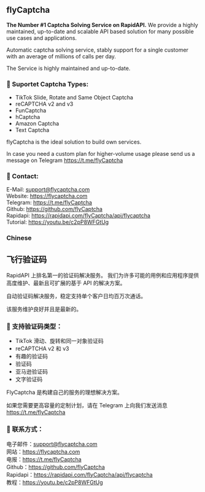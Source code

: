 ## flyCaptcha

**The Number #1 Captcha Solving Service on RapidAPI.** We provide a highly maintained, up-to-date and scalable API based solution for many possible use cases and applications.

Automatic captcha solving service, stably support for a single customer with an average of millions of calls per day.

The Service is highly maintained and up-to-date.

### 🔭 Suportet Captcha Types:

-  TikTok Slide, Rotate and Same Object Captcha
-  reCAPTCHA v2 and v3
-  FunCaptcha
-  hCaptcha
-  Amazon Captcha
-  Text Captcha

flyCaptcha is the ideal solution to build own services.

In case you need a custom plan for higher-volume usage please send us a message on Telegram https://t.me/flyCaptcha

### 💬 Contact:

E-Mail: support@flycaptcha.com <br>
Website: https://flycaptcha.com <br>
Telegram: https://t.me/flyCaptcha <br>
Github: https://github.com/flyCaptcha <br>
Rapidapi: https://rapidapi.com/flyCaptcha/api/flycaptcha <br>
Tutorial: https://youtu.be/c2pP8WFGtUg


### Chinese

## 飞行验证码

RapidAPI 上排名第一的验证码解决服务。 我们为许多可能的用例和应用程序提供高度维护、最新且可扩展的基于 API 的解决方案。

自动验证码解决服务，稳定支持单个客户日均百万次通话。

该服务维护良好并且是最新的。

### 🔭 支持验证码类型：

- TikTok 滑动、旋转和同一对象验证码
- reCAPTCHA v2 和 v3
- 有趣的验证码
- 验证码
- 亚马逊验证码
- 文字验证码

FlyCaptcha 是构建自己的服务的理想解决方案。

如果您需要更高容量的定制计划，请在 Telegram 上向我们发送消息 https://t.me/flyCaptcha

### 💬 联系方式：

电子邮件：support@flycaptcha.com <br>
网站：https://flycaptcha.com <br>
电报：https://t.me/flyCaptcha <br>
Github：https://github.com/flyCaptcha <br>
Rapidapi：https://rapidapi.com/flyCaptcha/api/flycaptcha <br>
教程：https://youtu.be/c2pP8WFGtUg
